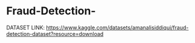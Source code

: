 # Fraud-Detection-
DATASET LINK: https://www.kaggle.com/datasets/amanalisiddiqui/fraud-detection-dataset?resource=download
